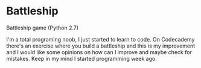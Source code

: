 # Battleship
Battleship game (Python 2.7)

I'm a total programing noob, I just started to learn to code. On Codecademy
there's an exercise where you build a battleship and this is my improvement
and I would like some opinions on how can I improve and maybe check for
mistakes. Keep in my mind I started programming week ago.
